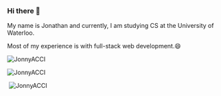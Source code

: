 ### Hi there 👋

My name is Jonathan and currently, I am studying CS at the University of Waterloo. 

Most of my experience is with full-stack web development.😄
<!--
**JonnyACCI/JonnyACCI** is a ✨ _special_ ✨ repository because its `README.md` (this file) appears on your GitHub profile.

Here are some ideas to get you started:

- 🔭 I’m currently working on ...
- 🌱 I’m currently learning ...
- 👯 I’m looking to collaborate on ...
- 🤔 I’m looking for help with ...
- 💬 Ask me about ...
- 📫 How to reach me: ...
- 😄 Pronouns: ...
- ⚡ Fun fact: ...
-->

<p > <img src="https://komarev.com/ghpvc/?username=JonnyACCI&label=Profile%20views&color=0e75b6&style=flat" alt="JonnyACCI" /> </p>
<p><img  src="https://github-readme-stats.vercel.app/api/top-langs?username=JonnyACCI&show_icons=true&locale=en&layout=compact" alt="JonnyACCI" /></p>

<p>&nbsp;<img  src="https://github-readme-stats.vercel.app/api?username=JonnyACCI&show_icons=true&locale=en" alt="JonnyACCI" /></p>
